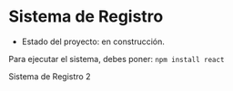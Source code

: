 <h1>Sistema de Registro</h1>

- Estado del proyecto: en construcción.

Para ejecutar el sistema, debes poner:
```npm install react```

Sistema de Registro 2

